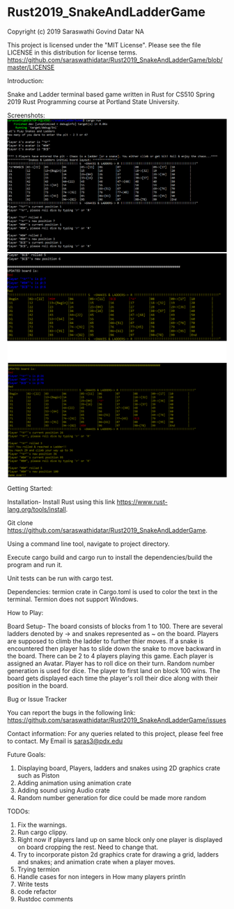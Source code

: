# Rust2019_SnakeAndLadderGame
Copyright (c) 2019 Saraswathi Govind Datar NA

This project is licensed under the "MIT License". Please see the file LICENSE in this distribution for license terms.
https://github.com/saraswathidatar/Rust2019_SnakeAndLadderGame/blob/master/LICENSE

Introduction:

Snake and Ladder terminal based game written in Rust for CS510 Spring 2019 Rust Programming course at Portland State University.

Screenshots:
![Screenshot1.png](https://github.com/saraswathidatar/Rust2019_SnakeAndLadderGame/blob/master/static/Screenshot1.png)
![Screenshot2.png](https://github.com/saraswathidatar/Rust2019_SnakeAndLadderGame/blob/master/static/Screenshot2.png)
![Screenshot3.png](https://github.com/saraswathidatar/Rust2019_SnakeAndLadderGame/blob/master/static/Screenshot3.png)

Getting Started:

Installation-
Install Rust using this link https://www.rust-lang.org/tools/install.

Git clone https://github.com/saraswathidatar/Rust2019_SnakeAndLadderGame.

Using a command line tool, navigate to project directory.

Execute cargo build and cargo run to install the dependencies/build the program and run it.

Unit tests can be run with cargo test.

Dependencies:
termion crate in Cargo.toml is used to color the text in the terminal.
Termion does not support Windows.

How to Play:

Board Setup-
The board consists of blocks from 1 to 100. There are several ladders denoted by -> and snakes represented as ~ on the board. Players are supposed to climb the ladder to further thier moves. If a snake is encountered then player has to slide down the snake to move backward in the board. There can be 2 to 4 players playing this game. Each player is assigned an Avatar. Player has to roll dice on their turn. Random number generation is used for dice. The player to first land on block 100 wins. The board gets displayed each time the player's roll their dice along with their position in the board. 

Bug or Issue Tracker

You can report the bugs in the following link: https://github.com/saraswathidatar/Rust2019_SnakeAndLadderGame/issues

Contact information:
For any queries related to this project, please feel free to contact. My Email is saras3@pdx.edu

Future Goals:
1. Displaying board, Players, ladders and snakes using 2D graphics crate such as Piston
2. Adding animation using animation crate
3. Adding sound using Audio crate
4. Random number generation for dice could be made more random

TODOs:
1. Fix the warnings.
2. Run cargo clippy.
3. Right now if players land up on same block only one player is displayed on board cropping the rest. Need to change that.
4. Try to incorporate piston 2d graphics crate for drawing a grid, ladders and snakes; and animation crate when a player moves.
5. Trying termion
6. Handle cases for non integers in How many players println
7. Write tests
8. code refactor
9. Rustdoc comments
